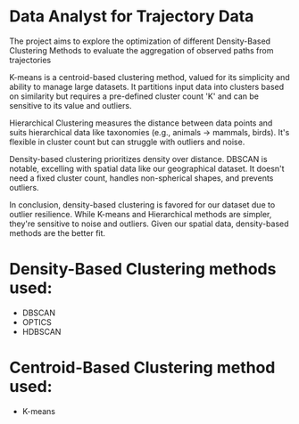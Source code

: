 # Data Analyst for Trajectory Data
The project aims to explore the optimization of different Density-Based Clustering Methods to evaluate the aggregation of observed paths from trajectories

K-means is a centroid-based clustering method, valued for its simplicity and ability to manage large datasets. It partitions input data into clusters based on similarity but requires a pre-defined cluster count 'K' and can be sensitive to its value and outliers.

Hierarchical Clustering measures the distance between data points and suits hierarchical data like taxonomies (e.g., animals -> mammals, birds). It's flexible in cluster count but can struggle with outliers and noise.

Density-based clustering prioritizes density over distance. DBSCAN is notable, excelling with spatial data like our geographical dataset. It doesn't need a fixed cluster count, handles non-spherical shapes, and prevents outliers.

In conclusion, density-based clustering is favored for our dataset due to outlier resilience. While K-means and Hierarchical methods are simpler, they're sensitive to noise and outliers. Given our spatial data, density-based methods are the better fit.
# 
# Density-Based Clustering methods used:
- DBSCAN
- OPTICS
- HDBSCAN
# Centroid-Based Clustering method used:
- K-means
  
